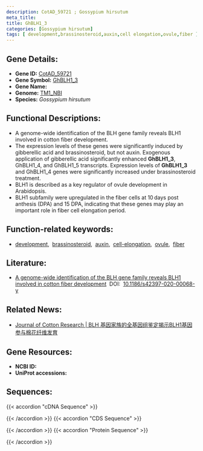 ```yaml
---
description: CotAD_59721 ; Gossypium hirsutum
meta_title:
title: GhBLH1_3
categories: [Gossypium hirsutum]
tags: [ development,brassinosteroid,auxin,cell elongation,ovule,fiber ]
---
```


## Gene Details:
- **Gene ID:**	[CotAD_59721](https://yanglab.hzau.edu.cn/cott/PublicFun/total_jump.1?target=genomics/gene_index&gene_id=CotAD_59721)
- **Gene Symbol:** <u>GhBLH1_3</u>
- **Gene Name:** 
- **Genome:** [TM1_NBI](https://yanglab.hzau.edu.cn/CottonMD/download.1)
- **Species:** *Gossypium hirsutum*

## Functional Descriptions:
   - A genome-wide identification of the BLH gene family reveals BLH1 involved in cotton fiber development.
   - The expression levels of these genes were significantly induced by gibberellic acid and brassinosteroid, but not auxin. Exogenous application of gibberellic acid significantly enhanced **GhBLH1_3**, GhBLH1_4, and GhBLH1_5 transcripts. Expression levels of **GhBLH1_3** and GhBLH1_4 genes were significantly increased under brassinosteroid treatment.
   - BLH1 is described as a key regulator of ovule development in Arabidopsis.
   - BLH1 subfamily were upregulated in  the fiber cells at 10 days post anthesis (DPA) and 15 DPA, indicating that these genes may play an important role in fiber cell elongation period.

## Function-related keywords:
   - [development](/tags/development/),&nbsp;&nbsp;[brassinosteroid](/tags/brassinosteroid/),&nbsp;&nbsp;[auxin](/tags/auxin/),&nbsp;&nbsp;[cell-elongation](/tags/cell-elongation/),&nbsp;&nbsp;[ovule](/tags/ovule/),&nbsp;&nbsp;[fiber](/tags/fiber/)

## Literature:
   - [A genome-wide identification of the BLH gene family reveals BLH1 involved in cotton fiber development](https://doi.org/10.1186/s42397-020-00068-y)&nbsp;&nbsp;DOI:&nbsp;&nbsp;[10.1186/s42397-020-00068-y](https://doi.org/10.1186/s42397-020-00068-y)

## Related News:
   - [Journal of Cotton Research | BLH 基因家族的全基因组鉴定揭示BLH1基因参与棉花纤维发育](https://mp.weixin.qq.com/s?__biz=Mzg3MDEwNDEyMg==&mid=2247495941&idx=4&sn=db07e964bf1db7b92b2496b938c774a4&chksm=ce905c50f9e7d5464f3c0d93d4db46a85b610ab581ab9afa2cb1ba01ad9998eea48dfbd0c6a3&scene=27#wechat_redirect)

## Gene Resources:
- **NCBI ID:**  [](https://www.ncbi.nlm.nih.gov/gene/?term=)
- **UniProt accessions:** [](https://www.uniprot.org/uniprotkb//entry)



## Sequences:
{{< accordion "cDNA Sequence" >}}

{{< /accordion >}}
{{< accordion "CDS Sequence" >}}

{{< /accordion >}}
{{< accordion "Protein Sequence" >}}

{{< /accordion >}}
